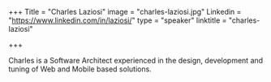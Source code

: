 +++
Title = "Charles Laziosi"
image = "charles-laziosi.jpg"
Linkedin = "https://www.linkedin.com/in/laziosi/"
type = "speaker"
linktitle = "charles-laziosi"

+++

Charles is a Software Architect experienced in the design, development and tuning of Web and Mobile based solutions.
<br>
<br>

